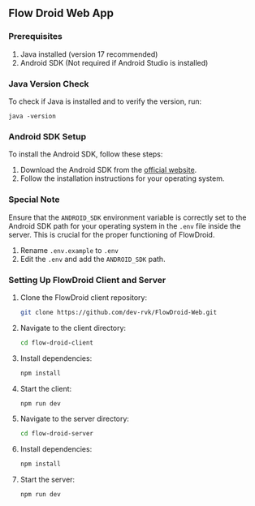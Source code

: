 ## Flow Droid Web App

### Prerequisites

1. Java installed (version 17 recommended)
2. Android SDK (Not required if Android Studio is installed)

### Java Version Check

To check if Java is installed and to verify the version, run:
```
java -version
```

### Android SDK Setup

To install the Android SDK, follow these steps:

1. Download the Android SDK from the [official website](https://developer.android.com/studio#downloads).
2. Follow the installation instructions for your operating system.



### Special Note

Ensure that the `ANDROID_SDK` environment variable is correctly set to the Android SDK path for your operating system in the `.env` file inside the server. This is crucial for the proper functioning of FlowDroid.

1. Rename `.env.example` to `.env`
2. Edit the `.env` and add the `ANDROID_SDK` path.

### Setting Up FlowDroid Client and Server

1. Clone the FlowDroid client repository:
   ```sh
   git clone https://github.com/dev-rvk/FlowDroid-Web.git
   ```
2. Navigate to the client directory:
   ```sh
   cd flow-droid-client
   ```
3. Install dependencies:
   ```sh
   npm install
   ```
4. Start the client:
   ```sh
   npm run dev
   ```
5. Navigate to the server directory:
   ```sh
   cd flow-droid-server
   ```
6. Install dependencies:
   ```sh
   npm install
   ```
7. Start the server:
   ```sh
   npm run dev
   ```



